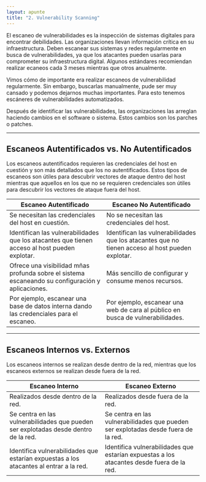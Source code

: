 ```yaml
---
layout: apunte
title: "2. Vulnerability Scanning"
---
```


El escaneo de vulnerabilidades es la inspección de sistemas digitales para encontrar debilidades. Las organizaciones llevan información crítica en su infraestructura. Deben escanear sus sistemas y redes regularmente en busca de vulnerabilidades, ya que los atacantes pueden usarlas para comprometer su infraestructura digital. Algunos estándares recomiendan realizar ecaneos cada 3 meses mientras que otros anualmente.

Vimos cómo de importante era realizar escaneos de vulnerabilidad regularmente. Sin embargo, buscarlas manualmente, pude ser muy cansado y podemos dejarnos muchas importantes. Para esto tenemos escáneres de vulnerabilidades automatizados.

Después de identificar las vulnerabilidades, las organizaciones las arreglan haciendo cambios en el software o sistema. Estos cambios son los parches o patches.

--------------------------------
<h2>Escaneos Autentificados vs. No Autentificados</h2>
Los escaneos autentificados requieren las credenciales del host en cuestión y son más detallados que los no autentificados. Estos tipos de escaneos son útiles para descubrir vectores de ataque dentro del host mientras que aquellos en los que no se requieren credenciales son útiles para descubrir los vectores de ataque fuera del host.

| Escaneo Autentificado                                                                             | Escaneo No Autentificado                                                                         |
| ------------------------------------------------------------------------------------------------- | ------------------------------------------------------------------------------------------------ |
| Se necesitan las credenciales del host en cuestión.                                               | No se necesitan las credenciales del host.                                                       |
| Identifican las vulnerabilidades que los atacantes que tienen acceso al host pueden explotar.     | Identifican las vulnerabilidades que los atacantes que no tienen acceso al host pueden explotar. |
| Ofrece una visibilidad mñas profunda sobre el sistema escaneando su configuración y aplicaciones. | Más sencillo de configurar y consume menos recursos.                                             |
| Por ejemplo, escanear una base de datos interna dando las credenciales para el escaneo.           | Por ejemplo, escanear una web de cara al público en busca de vulnerabilidades.                   |

---------------------------
<h2>Escaneos Internos vs. Externos</h2>
Los escaneos internos se realizan desde dentro de la red, mientras que los escaneos externos se realizan desde fuera de la red.

| Escaneo Interno                                                                        | Escaneo Externo                                                                           |
| -------------------------------------------------------------------------------------- | ----------------------------------------------------------------------------------------- |
| Realizados desde dentro de la red.                                                     | Realizados desde fuera de la red.                                                         |
| Se centra en las vulnerabilidades que pueden ser explotadas desde dentro de la red.    | Se centra en las vulnerabilidades que pueden ser explotadas desde fuera de la red.        |
| Identifica vulnerabilidades que estarían expuestas a los atacantes al entrar a la red. | Identifica vulnerabilidades que estarían expuestas a los atacantes desde fuera de la red. |
